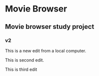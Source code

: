 # Movie Browser
## Movie browser study project
### v2

This is a new edit from a local computer.

This is second edit.

This is third edit

